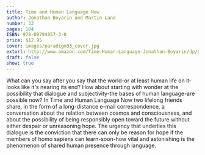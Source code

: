 ```yaml
---
title: Time and Human Language Now
author: Jonathan Boyarin and Martin Land
number: 33
pages: 104
ISBN: 978-09794057-3-0
price: $12.95
cover: images/paradigm33_cover.jpg
exturl: http://www.amazon.com/Time-Human-Language-Jonathan-Boyarin/dp/0979405734/ref=sr_1_11?ie=UTF8&s=books&qid=1282924755&sr=8-11
draft: false
show: true
---
```

What can you say after you say that the world-or at least human life on it-looks like it's nearing its end? How about starting with wonder at the possibility that dialogue and subjectivity-the bases of human language-are possible now? In Time and Human Language Now two lifelong friends share, in the form of a long-distance e-mail correspondence, a conversation about the relation between cosmos and consciousness, and about the possibility of being responsibly open toward the future without either despair or unreasoning hope. The urgency that underlies this dialogue is the conviction that there can only be reason for hope if the members of homo sapiens can learn-soon-how vital and astonishing is the phenomenon of shared human presence through language.
